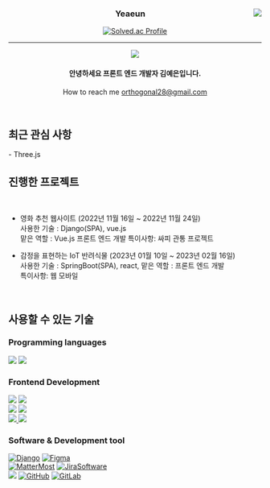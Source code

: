 <div align="center">
   
<a href="https://github.com/yeni28"><img align="right" src="https://github-readme-stats.vercel.app/api/top-langs/?username=appletail&theme=dracula&layout=compact&langs_count=10" /></a>
  

  ### Yeaeun
   [![Solved.ac Profile](http://mazassumnida.wtf/api/v2/generate_badge?boj=kyeni28)](https://solved.ac/kyeni28/)
   
 ---
   <a href="https://hits.seeyoufarm.com"><img src="https://hits.seeyoufarm.com/api/count/incr/badge.svg?url=https%3A%2F%2Fgithub.com%2Fkyeni28&count_bg=%2379C83D&title_bg=%23555555&icon=&icon_color=%23E7E7E7&title=visitors&edge_flat=false"/></a>    
   

   
 #### 안녕하세요 프론트 엔드 개발자 김예은입니다.
How to reach me orthogonal28@gmail.com
 </div>
 
<br>
 <div>
    
<h2> 최근 관심 사항 </h2>
   - Three.js
   
<h2> 진행한 프로젝트 </h2>
   
   
<br>

   
   - 영화 추천 웹사이트 (2022년 11월 16일 ~ 2022년 11월 24일)  
   사용한 기술 : Django(SPA), vue.js  
   맡은 역할 : Vue.js 프론트 엔드 개발
   특이사항: 싸피 관통 프로젝트
   

   - 감정을 표현하는 IoT 반려식물 (2023년 01월 10일 ~ 2023년 02월 16일)  
   사용한 기술 : SpringBoot(SPA), react,
   맡은 역할 : 프론트 엔드 개발   
   특이사항: 웹 모바일 
   
<br>


<h2> 사용할 수 있는 기술 </h2>
  
  ### Programming languages
  [<img src="https://img.shields.io/badge/JavaScript-F7DF1E?style=for-the-badge&logo=javascript&logoColor=black" />]()
  [<img src="https://img.shields.io/badge/python-3776AB?style=for-the-badge&logo=python&logoColor=white">]()
<!--   [<img src="https://img.shields.io/badge/Java-ED8B00?style=for-the-badge&logo=java&logoColor=white"/>]() -->

<!--   [<img src="" />]() &nbsp;&nbsp; -->

  ### Frontend Development

  [<img src="https://img.shields.io/badge/HTML5-E34F26?style=for-the-badge&logo=html5&logoColor=white" />]()
  [<img src="https://img.shields.io/badge/CSS3-1572B6?style=for-the-badge&logo=css3&logoColor=white" />]()  
  [<img src="https://img.shields.io/badge/Bootstrap-563D7C?style=for-the-badge&logo=bootstrap&logoColor=white" />](https://getbootstrap.com/)
  [<img src="https://img.shields.io/badge/Tailwind-06B6D4?style=for-the-badge&logo=tailwindcss&logoColor=white" />](https://tailwindcss.com/)  
  [<img src="https://img.shields.io/badge/vue.js-4FC08D?style=for-the-badge&logo=vue.js&logoColor=white" /> ](https://vuejs.org/)
  [<img src="https://img.shields.io/badge/React-61DAFB?style=for-the-badge&logo=react&logoColor=black" />](https://ko.reactjs.org/)
<!--   [<img src="https://img.shields.io/badge/TypeScript-3178C6?style=for-the-badge&logo=TypeScript&logoColor=white" />](https://www.typescriptlang.org/)
     -->
  ### Software & Development tool
  
  [<img src="https://img.shields.io/badge/Django-092E20?style=for-the-badge&logo=django&logoColor=white" alt="Django"/>](https://www.djangoproject.com/)
  [<img src="https://img.shields.io/badge/Figma-F24E1E?style=for-the-badge&logo=figma&logoColor=white" alt="Figma"/>](https://www.djangoproject.com/)  
  [<img src="https://img.shields.io/badge/Mattermost-0058CC?style=for-the-badge&logo=mattermost&logoColor=white" alt="MatterMost"/>](https://mattermost.com/)
  [<img src="https://img.shields.io/badge/Jira-0058CC?style=for-the-badge&logo=jirasoftware&logoColor=white" alt="JiraSoftware"/>](https://www.atlassian.com/ko/software/jira)  
  [<img src="https://img.shields.io/badge/GIT-E44C30?style=for-the-badge&logo=git&logoColor=white"/>](https://git-scm.com/)
  [<img src="https://img.shields.io/badge/GitHub-100000?style=for-the-badge&logo=github&logoColor=white" alt="GitHub"/>](https://github.com/)
  [<img src="https://img.shields.io/badge/gitlab-FC6D26?style=for-the-badge&logo=gitlab&logoColor=white" alt="GitLab"/>](https://about.gitlab.com/)  

</div>
